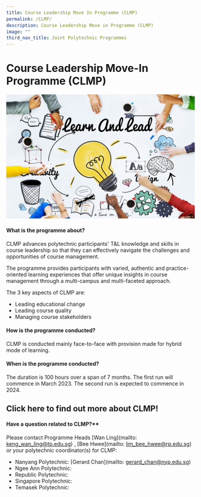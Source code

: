 ```yaml
---
title: Course Leadership Move In Programme (CLMP)
permalink: /CLMP/
description: Course Leadership Move in Programme (CLMP)
image: ""
third_nav_title: Joint Polytechnic Programmes
---
```

# Course Leadership Move-In Programme (CLMP)

![](/images/53753385_ML.jpg)

#### What is the programme about?

CLMP advances polytechnic participants' T&L knowledge and skills in course leadership so that they can effectively navigate the challenges and opportunities of course management.

The programme provides participants with varied, authentic and practice-oriented learning experiences that offer unique insights in course management through a multi-campus and multi-faceted approach.

The 3 key aspects of CLMP are:
* Leading educational change
* Leading course quality
* Managing course stakeholders


#### How is the programme conducted?

CLMP is conducted mainly face-to-face with provision made for hybrid mode of learning.

#### When is the programme conducted?

The duration is 100 hours over a span of 7 months. The first run will commence in March 2023. The second run is expected to commence in 2024.

## Click here to find out more about CLMP!



#### Have a question related to CLMP?**

Please contact Programme Heads [Wan Ling](mailto: keng_wan_ling@tp.edu.sg) , [Bee Hwee](mailto: lim_bee_hwee@rp.edu.sg) or your polytechnic coordinator(s) for CLMP:

* Nanyang Polytechnic: [Gerard Chan](mailto: gerard_chan@nyp.edu.sg)
* Ngee Ann Polytechnic:
* Republic Polytechnic:
* Singapore Polytechnic:
* Temasek Polytechnic: